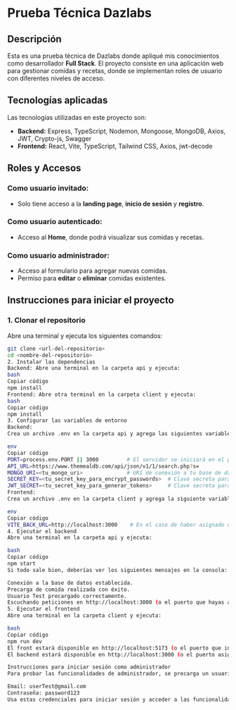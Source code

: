 # Prueba Técnica Dazlabs

## Descripción

Esta es una prueba técnica de Dazlabs donde apliqué mis conocimientos como desarrollador **Full Stack**. El proyecto consiste en una aplicación web para gestionar comidas y recetas, donde se implementan roles de usuario con diferentes niveles de acceso.

## Tecnologías aplicadas

Las tecnologías utilizadas en este proyecto son:

- **Backend:** Express, TypeScript, Nodemon, Mongoose, MongoDB, Axios, JWT, Crypto-js, Swagger
- **Frontend:** React, Vite, TypeScript, Tailwind CSS, Axios, jwt-decode

## Roles y Accesos

### Como usuario invitado:
- Solo tiene acceso a la **landing page**, **inicio de sesión** y **registro**.

### Como usuario autenticado:
- Acceso al **Home**, donde podrá visualizar sus comidas y recetas.

### Como usuario administrador:
- Acceso al formulario para agregar nuevas comidas.
- Permiso para **editar** o **eliminar** comidas existentes.

## Instrucciones para iniciar el proyecto

### 1. Clonar el repositorio
Abre una terminal y ejecuta los siguientes comandos:
```bash
git clone <url-del-repositorio>
cd <nombre-del-repositorio>
2. Instalar las dependencias
Backend: Abre una terminal en la carpeta api y ejecuta:
bash
Copiar código
npm install
Frontend: Abre otra terminal en la carpeta client y ejecuta:
bash
Copiar código
npm install
3. Configurar las variables de entorno
Backend:
Crea un archivo .env en la carpeta api y agrega las siguientes variables:

env
Copiar código
PORT=process.env.PORT || 3000         # El servidor se iniciará en el puerto 3000 si no se asigna otro puerto
API_URL=https://www.themealdb.com/api/json/v1/1/search.php?s=
MONGO_URI=<tu_mongo_uri>              # URI de conexión a tu base de datos MongoDB
SECRET_KEY=<tu_secret_key_para_encrypt_passwords>  # Clave secreta para encriptar contraseñas
JWT_SECRET=<tu_secret_key_para_generar_tokens>     # Clave secreta para generar tokens JWT
Frontend:
Crea un archivo .env en la carpeta client y agrega la siguiente variable:

env
Copiar código
VITE_BACK_URL=http://localhost:3000    # En el caso de haber asignado otro puerto para el backend, poner el que corresponde.
4. Ejecutar el backend
Abre una terminal en la carpeta api y ejecuta:

bash
Copiar código
npm start
Si todo sale bien, deberías ver los siguientes mensajes en la consola:

Conexión a la base de datos establecida.
Precarga de comida realizada con éxito.
Usuario Test precargado correctamente.
Escuchando peticiones en http://localhost:3000 (o el puerto que hayas asignado).
5. Ejecutar el frontend
Abre una terminal en la carpeta client y ejecuta:

bash
Copiar código
npm run dev
El front estará disponible en http://localhost:5173 (o el puerto que indique Vite).
El backend estará disponible en http://localhost:3000 (o el puerto asignado en el paso anterior).

Instrucciones para iniciar sesión como administrador
Para probar las funcionalidades de administrador, se precarga un usuario administrador con las siguientes credenciales:

Email: userTest@gmail.com
Contraseña: password123
Usa estas credenciales para iniciar sesión y acceder a las funcionalidades de administrador, como la gestión de comidas (agregar, editar y eliminar

